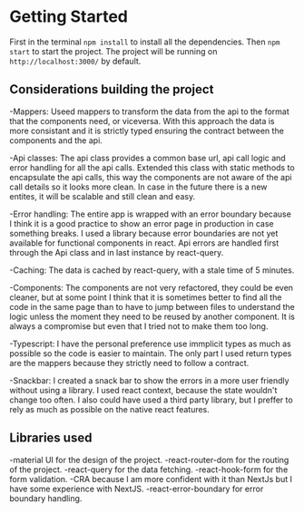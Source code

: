 # Getting Started

First in the terminal `npm install` to install all the dependencies. Then `npm start` to start the project. The project will be running on `http://localhost:3000/` by default.

## Considerations building the project

-Mappers:
Useed mappers to transform the data from the api to the format that the components need, or viceversa.
With this approach the data is more consistant and it is strictly typed ensuring the contract between the components and the api.

-Api classes:
The api class provides a common base url, api call logic and error handling for all the api calls.
Extended this class with static methods to encapsulate the api calls, this way the components are not aware of the api call details so it looks more clean. In case in the future there is a new entites, it will be scalable and still clean and easy.

-Error handling:
The entire app is wrapped with an error boundary because I think it is a good practice to show an error page in production in case something breaks. I used a library because error boundaries are not yet available for functional components in react.
Api errors are handled first through the Api class and in last instance by react-query.

-Caching:
The data is cached by react-query, with a stale time of 5 minutes.

-Components:
The components are not very refactored, they could be even cleaner, but at some point I think that it is sometimes better to find all the code in the same page than to have to jump between files to understand the logic unless the moment they need to be reused by another component. It is always a compromise but even that I tried not to make them too long.

-Typescript:
I have the personal preference use immplicit types as much as possible so the code is easier to maintain. The only part I used return types are the mappers because they strictly need to follow a contract.

-Snackbar:
I created a snack bar to show the errors in a more user friendly without using a library. I used react context, because the state wouldn't change too often. I also could have used a third party library, but I preffer to rely as much as possible on the native react features.

## Libraries used

-material UI for the design of the project.
-react-router-dom for the routing of the project.
-react-query for the data fetching.
-react-hook-form for the form validation.
-CRA because I am more confident with it than NextJs but
I have some experience with NextJS.
-react-error-boundary for error boundary handling.
